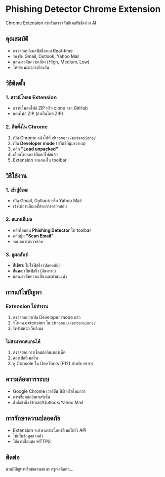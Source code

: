 # Phishing Detector Chrome Extension

Chrome Extension สำหรับตรวจจับอีเมลฟิชชิ่งด้วย AI

## คุณสมบัติ
- ตรวจสอบอีเมลฟิชชิ่งแบบ Real-time
- รองรับ Gmail, Outlook, Yahoo Mail  
- แสดงระดับความเสี่ยง (High, Medium, Low)
- ให้คำแนะนำการป้องกัน

## วิธีติดตั้ง

### 1. ดาวน์โหลด Extension
- ดาวน์โหลดไฟล์ ZIP หรือ clone จาก GitHub
- แตกไฟล์ ZIP (ถ้าเป็นไฟล์ ZIP)

### 2. ติดตั้งใน Chrome
1. เปิด Chrome แล้วไปที่ `chrome://extensions/`
2. เปิด **Developer mode** (สวิตช์ที่มุมขวาบน)
3. คลิก **"Load unpacked"**
4. เลือกโฟลเดอร์ที่แตกไฟล์แล้ว
5. Extension จะแสดงใน toolbar

## วิธีใช้งาน

### 1. เข้าสู่อีเมล
- เปิด Gmail, Outlook หรือ Yahoo Mail
- เข้าไปอ่านอีเมลที่ต้องการตรวจสอบ

### 2. สแกนอีเมล
- คลิกไอคอน **Phishing Detector** ใน toolbar
- คลิกปุ่ม **"Scan Email"**
- รอผลการตรวจสอบ

### 3. ดูผลลัพธ์
- **สีเขียว**: ไม่ใช่ฟิชชิ่ง (ปลอดภัย)
- **สีแดง**: เป็นฟิชชิ่ง (อันตราย)
- แสดงระดับความเสี่ยงและคำแนะนำ

## การแก้ไขปัญหา

### Extension ไม่ทำงาน
1. ตรวจสอบว่าเปิด Developer mode แล้ว
2. รีโหลด extension ใน `chrome://extensions/`
3. รีเฟรชหน้าเว็บอีเมล

### ไม่สามารถสแกนได้
1. ตรวจสอบการเชื่อมต่ออินเทอร์เน็ต
2. ลองเปิดอีเมลอื่น
3. ดู Console ใน DevTools (F12) สำหรับ error

## ความต้องการระบบ
- Google Chrome เวอร์ชัน 88 หรือใหม่กว่า
- การเชื่อมต่ออินเทอร์เน็ต
- สิทธิ์เข้าถึง Gmail/Outlook/Yahoo Mail

## การรักษาความปลอดภัย
- Extension จะส่งเฉพาะเนื้อหาอีเมลไปยัง API
- ไม่เก็บข้อมูลส่วนตัว
- ใช้การเชื่อมต่อ HTTPS

## ติดต่อ
หากมีปัญหาหรือข้อเสนอแนะ กรุณาติดต่อ... 